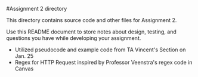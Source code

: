 #Assignment 2 directory

This directory contains source code and other files for Assignment 2.

Use this README document to store notes about design, testing, and
questions you have while developing your assignment.
* Utilized pseudocode and example code from TA Vincent's Section on Jan. 25
* Regex for HTTP Request inspired by Professor Veenstra's regex code in Canvas

